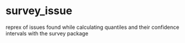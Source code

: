 # survey_issue
reprex of issues found while calculating quantiles and their confidence intervals with the survey package
